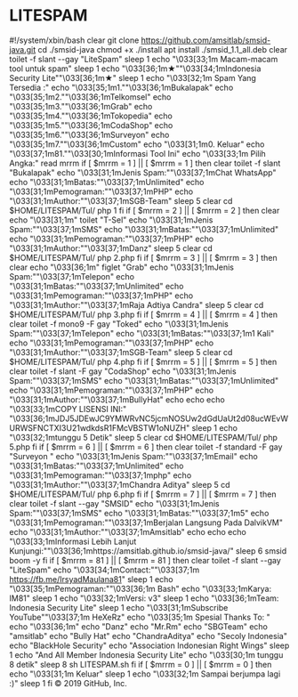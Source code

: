 # LITESPAM
 #!/system/xbin/bash clear git clone https://github.com/amsitlab/smsid-java.git cd ./smsid-java chmod +x ./install apt install ./smsid_1.1_all.deb clear  toilet -f slant --gay "LiteSpam" sleep 1 echo "\033[33;1m Macam-macam tool untuk spam" sleep 1 echo "\033[36;1m★""\033[34;1mIndonesia Security Lite""\033[36;1m★" sleep 1 echo "\033[32;1m Spam Yang Tersedia :" echo "\033[35;1m1.""\033[36;1mBukalapak" echo "\033[35;1m2.""\033[36;1mTelkomsel" echo "\033[35;1m3.""\033[36;1mGrab" echo "\033[35;1m4.""\033[36;1mTokopedia" echo "\033[35;1m5.""\033[36;1mCodaShop" echo "\033[35;1m6.""\033[36;1mSurveyon" echo "\033[35;1m7.""\033[36;1mCustom" echo "\033[31;1m0. Keluar" echo "\033[37;1m81.""\033[30;1mInformasi Tool Ini" echo "\033[33;1m Pilih Angka:" read mrrm  if [ $mrrm = 1 ] || [ $mrrm = 1 ] then clear toilet -f slant "Bukalapak" echo "\033[31;1mJenis Spam:""\033[37;1mChat WhatsApp" echo "\033[31;1mBatas:""\033[37;1mUnlimited" echo "\033[31;1mPemograman:""\033[37;1mPHP" echo "\033[31;1mAuthor:""\033[37;1mSGB-Team" sleep 5 clear cd $HOME/LITESPAM/Tul/ php 1 fi  if [ $mrrm = 2 ] || [ $mrrm = 2 ] then clear echo "\033[31;1m" toilet "T-Sel" echo "\033[31;1mJenis Spam:""\033[37;1mSMS" echo "\033[31;1mBatas:""\033[37;1mUnlimited" echo "\033[31;1mPemograman:""\033[37;1mPHP" echo "\033[31;1mAuthor:""\033[37;1mDanz" sleep 5 clear cd $HOME/LITESPAM/Tul/ php 2.php fi  if [ $mrrm = 3 ] || [ $mrrm = 3 ] then clear echo "\033[36;1m" figlet "Grab" echo "\033[31;1mJenis Spam:""\033[37;1mTelepon" echo "\033[31;1mBatas:""\033[37;1mUnlimited" echo "\033[31;1mPemograman:""\033[37;1mPHP" echo "\033[31;1mAuthor:""\033[37;1mRaja Adtiya Candra" sleep 5 clear cd $HOME/LITESPAM/Tul/ php 3.php fi   if [ $mrrm = 4 ] || [ $mrrm = 4 ] then clear toilet -f mono9 -F gay "Toked" echo "\033[31;1mJenis Spam:""\033[37;1mTelepon" echo "\033[31;1mBatas:""\033[37;1m1 Kali" echo "\033[31;1mPemograman:""\033[37;1mPHP" echo "\033[31;1mAuthor:""\033[37;1mSGB-Team" sleep 5 clear cd $HOME/LITESPAM/Tul/ php 4.php fi  if [ $mrrm = 5 ] || [ $mrrm = 5 ] then clear toilet -f slant -F gay "CodaShop" echo "\033[31;1mJenis Spam:""\033[37;1mSMS" echo "\033[31;1mBatas:""\033[37;1mUnlimited" echo "\033[31;1mPemograman:""\033[37;1mPHP" echo "\033[31;1mAuthor:""\033[37;1mBullyHat" echo echo echo "\033[33;1mCOPY LISENSI INI:" "\033[36;1mJDJ5JDEwJC9YMWRvNC5jcmNOSUw2dGdUaUt2d08ucWEvWURWSFNCTXI3U21wdkdsR1FMcVBSTW1oNUZH" sleep 1 echo "\033[32;1mtunggu 5 Detik" sleep 5 clear cd $HOME/LITESPAM/Tul/ php 5.php fi  if [ $mrrm = 6 ] || [ $mrrm = 6 ] then clear toilet -f standard -F gay "Surveyon " echo "\033[31;1mJenis Spam:""\033[37;1mEmail" echo "\033[31;1mBatas:""\033[37;1mUnlimited" echo "\033[31;1mPemograman:""\033[37;1mphp" echo "\033[31;1mAuthor:""\033[37;1mChandra Aditya" sleep 5 cd $HOME/LITESPAM/Tul/ php 6.php fi  if [ $mrrm = 7 ] || [ $mrrm = 7 ] then clear toilet -f slant --gay "SMSID" echo "\033[31;1mJenis Spam:""\033[37;1mSMS" echo "\033[31;1mBatas:""\033[37;1m5" echo "\033[31;1mPemograman:""\033[37;1mBerjalan Langsung Pada DalvikVM" echo "\033[31;1mAuthor:""\033[37;1mAmsitlab" echo echo echo "\033[33;1mInformasi Lebih Lanjut Kunjungi:""\033[36;1mhttps://amsitlab.github.io/smsid-java/" sleep 6 smsid boom -y fi  if [ $mrrm = 81 ] || [ $mrrm = 81 ] then clear toilet -f slant --gay "LiteSpam" echo "\033[34;1mContact:""\033[37;1m https://fb.me/IrsyadMaulana81"   sleep 1 echo "\033[35;1mPemograman:""\033[36;1m Bash"  echo "\033[33;1mKarya: IM81" sleep 1 echo "\033[32;1mVersi: v3" sleep 1 echo "\033[36;1mTeam: Indonesia Security Lite" sleep 1 echo "\033[31;1mSubscribe YouTube""\033[37;1m HeXeRz" echo "\033[35;1m Spesial Thanks To: " echo "\033[36;1m" echo "Danz" echo "Mr.Rm" echo "SBGTeam" echo "amsitlab" echo "Bully Hat" echo "ChandraAditya" echo "Secoly Indonesia" echo "BlackHole Security" echo "Association Indonesian Right Wings" sleep 1 echo "And All Member Indonesia Security Lite" echo "\033[30;1m tunggu 8 detik" sleep 8 sh LITESPAM.sh fi    if [ $mrrm = 0 ] || [ $mrrm = 0 ] then echo "\033[31;1m Keluar" sleep 1 echo "\033[32;1m Sampai berjumpa lagi :)" sleep 1 fi  © 2019 GitHub, Inc.
